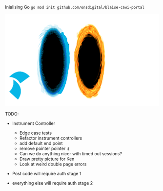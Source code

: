 Inialising Go
`go mod init github.com/onsdigital/blaise-cawi-portal`

![portal](./portal.gif)

TODO: 
- Instrument Controller
    - Edge case tests
    - Refactor instrument controllers
    - add default end point
    - remove pointer pointer :(
    - Can we do anything nicer with timed out sessions?
    - Draw pretty picture for Ken
    - Look at weird double page errors


- Post code will require auth stage 1
- everything else will require auth stage 2
